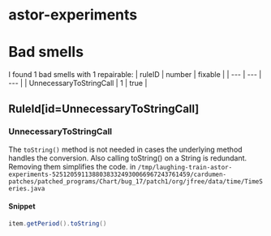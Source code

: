 # astor-experiments 
 
# Bad smells
I found 1 bad smells with 1 repairable:
| ruleID | number | fixable |
| --- | --- | --- |
| UnnecessaryToStringCall | 1 | true |
## RuleId[id=UnnecessaryToStringCall]
### UnnecessaryToStringCall
The `toString()` method is not needed in cases the underlying method handles the conversion. Also calling toString() on a String is redundant. Removing them simplifies the code.
in `/tmp/laughing-train-astor-experiments-52512059113880383324930066967243761459/cardumen-patches/patched_programs/Chart/bug_17/patch1/org/jfree/data/time/TimeSeries.java`
#### Snippet
```java
item.getPeriod().toString()
```

